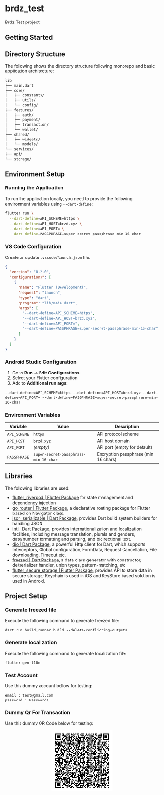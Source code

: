 # brdz_test

Brdz Test project

## Getting Started

## Directory Structure
The following shows the directory structure following monorepo and basic application architecture:
```
lib
├── main.dart
├── core/
│   ├── constants/
│   ├── utils/
│   └── config/
├── features/
│   ├── auth/
│   ├── payment/
│   ├── transaction/
│   └── wallet/
├── shared/
│   ├── widgets/
│   └── models/
└── services/  
├── api/  
└── storage/
```

## Environment Setup

### Running the Application
To run the application locally, you need to provide the following environment variables using `--dart-define`:

```bash
flutter run \
  --dart-define=API_SCHEME=https \
  --dart-define=API_HOST=brzd.xyz \
  --dart-define=API_PORT= \
  --dart-define=PASSPHRASE=super-secret-passphrase-min-16-char
```

### VS Code Configuration
Create or update `.vscode/launch.json` file:
```json
{
  "version": "0.2.0",
  "configurations": [
    {
      "name": "Flutter (Development)",
      "request": "launch",
      "type": "dart",
      "program": "lib/main.dart",
      "args": [
        "--dart-define=API_SCHEME=https",
        "--dart-define=API_HOST=brzd.xyz",
        "--dart-define=API_PORT=",
        "--dart-define=PASSPHRASE=super-secret-passphrase-min-16-char"
      ]
    }
  ]
}
```

### Android Studio Configuration
1. Go to **Run** → **Edit Configurations**
2. Select your Flutter configuration
3. Add to **Additional run args**:
```
--dart-define=API_SCHEME=https --dart-define=API_HOST=brzd.xyz --dart-define=API_PORT= --dart-define=PASSPHRASE=super-secret-passphrase-min-16-char
```

### Environment Variables
| Variable | Value | Description |
|----------|-------|-------------|
| `API_SCHEME` | `https` | API protocol scheme |
| `API_HOST` | `brzd.xyz` | API host domain |
| `API_PORT` | _(empty)_ | API port (empty for default) |
| `PASSPHRASE` | `super-secret-passphrase-min-16-char` | Encryption passphrase (min 16 chars) |

## Libraries

The following libraries are used:
<br>
- [flutter_riverpod | Flutter Package](https://pub.dev/packages/flutter_riverpod) for state management and dependency injection
- [go_router | Flutter Package](https://pub.dev/packages/go_router), a declarative routing package for Flutter based on Navigator class.
- [json_serializable | Dart Package](https://pub.dev/packages/json_serializable), provides Dart build system builders for handling JSON
- [intl | Dart Package](https://pub.dev/packages/intl), provides internationalization and localization facilities, including message translation, plurals and genders, date/number formatting and parsing, and bidirectional text.
- [dio | Dart Package](https://pub.dev/packages/dio), a powerful Http client for Dart, which supports Interceptors, Global configuration, FormData, Request Cancellation, File downloading, Timeout etc.
- [freezed | Dart Package](https://pub.dev/packages/freezed), a data class generator with constructor, de/serializer handler, union types, pattern-matching, etc
- [flutter_secure_storage | Flutter Package](https://pub.dev/packages/flutter_secure_storage), provides API to store data in secure storage; Keychain is used in iOS and KeyStore based solution is used in Android.

## Project Setup

### Generate freezed file
Execute the following command to generate freezed file:
```
dart run build_runner build --delete-conflicting-outputs
```

### Generate localization
Execute the following command to generate localization file:
```
flutter gen-l10n
```

### Test Account
Use this dummy account bellow for testing:
```
email : test@gmail.com
password : Password1
```

### Dummy Qr For Transaction
Use this dummy QR Code below for testing:

<p align="center">
  <img src="qr_merchant.png" alt="Dummy QR Code"/>
</p>
